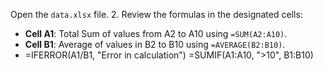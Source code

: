 Open the `data.xlsx` file.
2. Review the formulas in the designated cells:
   - **Cell A1**: Total Sum of values from A2 to A10 using `=SUM(A2:A10)`.
   - **Cell B1**: Average of values in B2 to B10 using `=AVERAGE(B2:B10)`.
   - =IFERROR(A1/B1, "Error in calculation")
=SUMIF(A1:A10, ">10", B1:B10)
